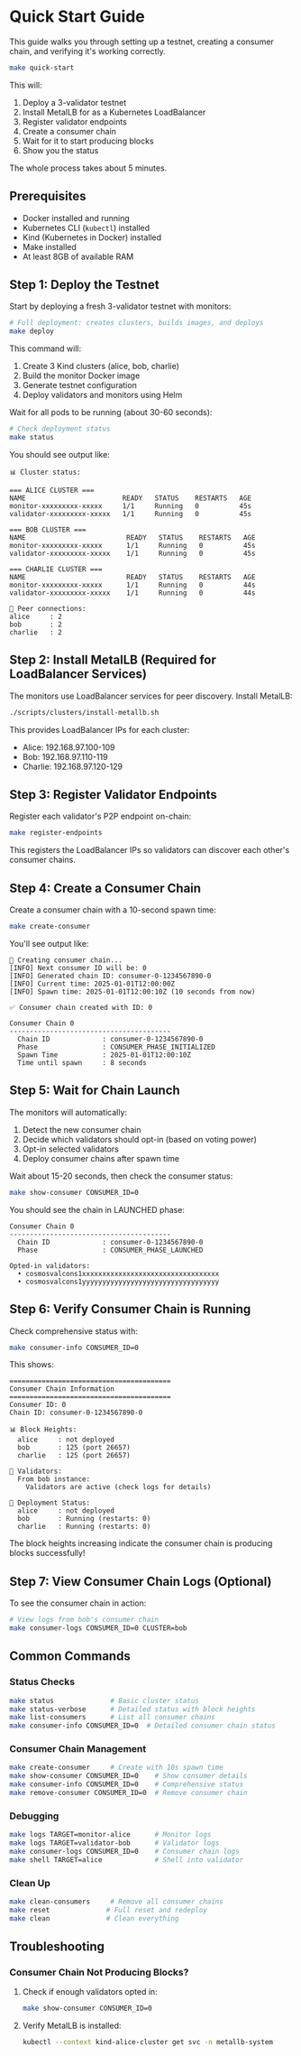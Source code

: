 # Quick Start Guide

This guide walks you through setting up a testnet, creating a consumer chain, and verifying it's working correctly.

```bash
make quick-start
```

This will:

1. Deploy a 3-validator testnet
2. Install MetalLB for as a Kubernetes LoadBalancer
3. Register validator endpoints
4. Create a consumer chain
5. Wait for it to start producing blocks
6. Show you the status

The whole process takes about 5 minutes.

## Prerequisites

- Docker installed and running
- Kubernetes CLI (`kubectl`) installed
- Kind (Kubernetes in Docker) installed
- Make installed
- At least 8GB of available RAM

## Step 1: Deploy the Testnet

Start by deploying a fresh 3-validator testnet with monitors:

```bash
# Full deployment: creates clusters, builds images, and deploys
make deploy
```

This command will:

1. Create 3 Kind clusters (alice, bob, charlie)
2. Build the monitor Docker image
3. Generate testnet configuration
4. Deploy validators and monitors using Helm

Wait for all pods to be running (about 30-60 seconds):

```bash
# Check deployment status
make status
```

You should see output like:

```text
📊 Cluster status:

=== ALICE CLUSTER ===
NAME                        READY   STATUS    RESTARTS   AGE
monitor-xxxxxxxxx-xxxxx     1/1     Running   0          45s
validator-xxxxxxxxx-xxxxx   1/1     Running   0          45s

=== BOB CLUSTER ===
NAME                         READY   STATUS    RESTARTS   AGE
monitor-xxxxxxxxx-xxxxx      1/1     Running   0          45s
validator-xxxxxxxxx-xxxxx    1/1     Running   0          45s

=== CHARLIE CLUSTER ===
NAME                         READY   STATUS    RESTARTS   AGE
monitor-xxxxxxxxx-xxxxx      1/1     Running   0          44s
validator-xxxxxxxxx-xxxxx    1/1     Running   0          44s

🔗 Peer connections:
alice     : 2
bob       : 2
charlie   : 2
```

## Step 2: Install MetalLB (Required for LoadBalancer Services)

The monitors use LoadBalancer services for peer discovery. Install MetalLB:

```bash
./scripts/clusters/install-metallb.sh
```

This provides LoadBalancer IPs for each cluster:

- Alice: 192.168.97.100-109
- Bob: 192.168.97.110-119
- Charlie: 192.168.97.120-129

## Step 3: Register Validator Endpoints

Register each validator's P2P endpoint on-chain:

```bash
make register-endpoints
```

This registers the LoadBalancer IPs so validators can discover each other's consumer chains.

## Step 4: Create a Consumer Chain

Create a consumer chain with a 10-second spawn time:

```bash
make create-consumer
```

You'll see output like:

```text
📝 Creating consumer chain...
[INFO] Next consumer ID will be: 0
[INFO] Generated chain ID: consumer-0-1234567890-0
[INFO] Current time: 2025-01-01T12:00:00Z
[INFO] Spawn time: 2025-01-01T12:00:10Z (10 seconds from now)

✅ Consumer chain created with ID: 0

Consumer Chain 0
----------------------------------------
  Chain ID             : consumer-0-1234567890-0
  Phase                : CONSUMER_PHASE_INITIALIZED
  Spawn Time           : 2025-01-01T12:00:10Z
  Time until spawn     : 8 seconds
```

## Step 5: Wait for Chain Launch

The monitors will automatically:

1. Detect the new consumer chain
2. Decide which validators should opt-in (based on voting power)
3. Opt-in selected validators
4. Deploy consumer chains after spawn time

Wait about 15-20 seconds, then check the consumer status:

```bash
make show-consumer CONSUMER_ID=0
```

You should see the chain in LAUNCHED phase:

```text
Consumer Chain 0
----------------------------------------
  Chain ID             : consumer-0-1234567890-0
  Phase                : CONSUMER_PHASE_LAUNCHED

Opted-in validators:
  • cosmosvalcons1xxxxxxxxxxxxxxxxxxxxxxxxxxxxxxxxxx
  • cosmosvalcons1yyyyyyyyyyyyyyyyyyyyyyyyyyyyyyyyyy
```

## Step 6: Verify Consumer Chain is Running

Check comprehensive status with:

```bash
make consumer-info CONSUMER_ID=0
```

This shows:

```text
========================================
Consumer Chain Information
========================================
Consumer ID: 0
Chain ID: consumer-0-1234567890-0

📊 Block Heights:
  alice     : not deployed
  bob       : 125 (port 26657)
  charlie   : 125 (port 26657)

👥 Validators:
  From bob instance:
    Validators are active (check logs for details)

🔗 Deployment Status:
  alice     : not deployed
  bob       : Running (restarts: 0)
  charlie   : Running (restarts: 0)
```

The block heights increasing indicate the consumer chain is producing blocks successfully!

## Step 7: View Consumer Chain Logs (Optional)

To see the consumer chain in action:

```bash
# View logs from bob's consumer chain
make consumer-logs CONSUMER_ID=0 CLUSTER=bob
```

## Common Commands

### Status Checks

```bash
make status              # Basic cluster status
make status-verbose      # Detailed status with block heights
make list-consumers      # List all consumer chains
make consumer-info CONSUMER_ID=0  # Detailed consumer chain status
```

### Consumer Chain Management

```bash
make create-consumer     # Create with 10s spawn time
make show-consumer CONSUMER_ID=0    # Show consumer details
make consumer-info CONSUMER_ID=0    # Comprehensive status
make remove-consumer CONSUMER_ID=0  # Remove consumer chain
```

### Debugging

```bash
make logs TARGET=monitor-alice      # Monitor logs
make logs TARGET=validator-bob      # Validator logs
make consumer-logs CONSUMER_ID=0    # Consumer chain logs
make shell TARGET=alice             # Shell into validator
```

### Clean Up

```bash
make clean-consumers     # Remove all consumer chains
make reset              # Full reset and redeploy
make clean              # Clean everything
```

## Troubleshooting

### Consumer Chain Not Producing Blocks?

1. Check if enough validators opted in:

   ```bash
   make show-consumer CONSUMER_ID=0
   ```

2. Verify MetalLB is installed:

   ```bash
   kubectl --context kind-alice-cluster get svc -n metallb-system
   ```
